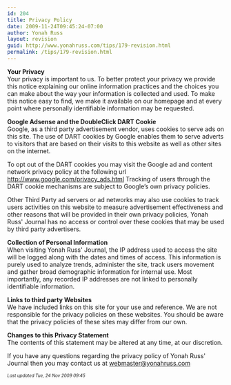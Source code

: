 ```yaml
---
id: 204
title: Privacy Policy
date: 2009-11-24T09:45:24-07:00
author: Yonah Russ
layout: revision
guid: http://www.yonahruss.com/tips/179-revision.html
permalink: /tips/179-revision.html
---
```

**Your Privacy**  
Your privacy is important to us. To better protect your privacy we provide this notice explaining our online information practices and the choices you can make about the way your information is collected and used. To make this notice easy to find, we make it available on our homepage and at every point where personally identifiable information may be requested.

**Google Adsense and the DoubleClick DART Cookie**  
Google, as a third party advertisement vendor, uses cookies to serve ads on this site. The use of DART cookies by Google enables them to serve adverts to visitors that are based on their visits to this website as well as other sites on the internet.</p> 

To opt out of the DART cookies you may visit the Google ad and content network privacy policy at the following url <http://www.google.com/privacy_ads.html> Tracking of users through the DART cookie mechanisms are subject to Google&#8217;s own privacy policies.

Other Third Party ad servers or ad networks may also use cookies to track users activities on this website to measure advertisement effectiveness and other reasons that will be provided in their own privacy policies, Yonah Russ' Journal has no access or control over these cookies that may be used by third party advertisers.

**Collection of Personal Information**  
When visiting Yonah Russ' Journal, the IP address used to access the site will be logged along with the dates and times of access. This information is purely used to analyze trends, administer the site, track users movement and gather broad demographic information for internal use. Most importantly, any recorded IP addresses are not linked to personally identifiable information.</p> 

**Links to third party Websites**  
We have included links on this site for your use and reference. We are not responsible for the privacy policies on these websites. You should be aware that the privacy policies of these sites may differ from our own. </p> 

**Changes to this Privacy Statement**  
The contents of this statement may be altered at any time, at our discretion. </p> 

If you have any questions regarding the privacy policy of Yonah Russ' Journal then you may contact us at webmaster@yonahruss.com

<div style="font-style:italic;font-size:10px;">
  Last updated Tue, 24 Nov 2009 09:45
</div>